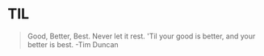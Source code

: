 # TIL
> Good, Better, Best. Never let it rest. 'Til your good is better, and your better is best.
> -Tim Duncan
